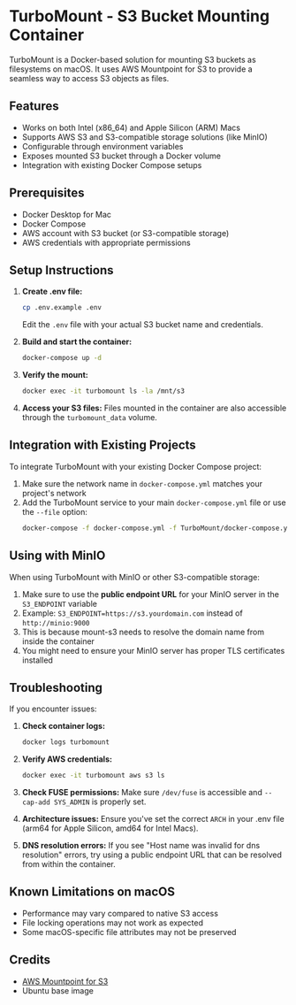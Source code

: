 # TurboMount - S3 Bucket Mounting Container

TurboMount is a Docker-based solution for mounting S3 buckets as filesystems on macOS. It uses AWS Mountpoint for S3 to provide a seamless way to access S3 objects as files.

## Features

- Works on both Intel (x86_64) and Apple Silicon (ARM) Macs
- Supports AWS S3 and S3-compatible storage solutions (like MinIO)
- Configurable through environment variables
- Exposes mounted S3 bucket through a Docker volume
- Integration with existing Docker Compose setups

## Prerequisites

- Docker Desktop for Mac
- Docker Compose
- AWS account with S3 bucket (or S3-compatible storage)
- AWS credentials with appropriate permissions

## Setup Instructions

1. **Create .env file:**
   ```bash
   cp .env.example .env
   ```
   Edit the `.env` file with your actual S3 bucket name and credentials.

2. **Build and start the container:**
   ```bash
   docker-compose up -d
   ```

3. **Verify the mount:**
   ```bash
   docker exec -it turbomount ls -la /mnt/s3
   ```

4. **Access your S3 files:**
   Files mounted in the container are also accessible through the `turbomount_data` volume.

## Integration with Existing Projects

To integrate TurboMount with your existing Docker Compose project:

1. Make sure the network name in `docker-compose.yml` matches your project's network
2. Add the TurboMount service to your main `docker-compose.yml` file or use the `--file` option:
   ```bash
   docker-compose -f docker-compose.yml -f TurboMount/docker-compose.yml up -d
   ```

## Using with MinIO

When using TurboMount with MinIO or other S3-compatible storage:

1. Make sure to use the **public endpoint URL** for your MinIO server in the `S3_ENDPOINT` variable
2. Example: `S3_ENDPOINT=https://s3.yourdomain.com` instead of `http://minio:9000`
3. This is because mount-s3 needs to resolve the domain name from inside the container
4. You might need to ensure your MinIO server has proper TLS certificates installed

## Troubleshooting

If you encounter issues:

1. **Check container logs:**
   ```bash
   docker logs turbomount
   ```

2. **Verify AWS credentials:**
   ```bash
   docker exec -it turbomount aws s3 ls
   ```

3. **Check FUSE permissions:**
   Make sure `/dev/fuse` is accessible and `--cap-add SYS_ADMIN` is properly set.

4. **Architecture issues:**
   Ensure you've set the correct `ARCH` in your .env file (arm64 for Apple Silicon, amd64 for Intel Macs).

5. **DNS resolution errors:**
   If you see "Host name was invalid for dns resolution" errors, try using a public endpoint URL that can be resolved from within the container.

## Known Limitations on macOS

- Performance may vary compared to native S3 access
- File locking operations may not work as expected
- Some macOS-specific file attributes may not be preserved

## Credits

- [AWS Mountpoint for S3](https://github.com/awslabs/mountpoint-s3)
- Ubuntu base image 